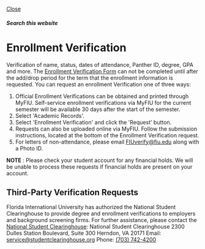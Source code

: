 [ Close ](https://onestop.fiu.edu/registration/academic-records/enrollment-verification/index.html)
##### Search this website
# Enrollment Verification
Verification of name, status, dates of attendance, Panther ID, degree, GPA and more.
The [Enrollment Verification Form](https://onestop.fiu.edu/_assets/forms/enrollment-verification-request-form.pdf) can not be completed until after the add/drop period for the term that the enrollment information is requested.
You can request an enrollment Verification one of three ways:
  1. Official Enrollment Verifications can be obtained and printed through MyFIU. Self-service enrollment verifications via MyFIU for the current semester will be available 30 days after the start of the semester.
  2. Select 'Academic Records'.
  3. Select 'Enrollment Verification' and click the 'Request' button.
  4. Requests can also be uploaded online via MyFIU. Follow the submission instructions, located at the bottom of the Enrollment Verification request.
  5. For letters of non-attendance, please email FIUverify@fiu.edu along with a Photo ID.


**NOTE** : Please check your student account for any financial holds. We will be unable to process these requests if financial holds are present on your account.
## Third-Party Verification Requests
Florida International University has authorized the National Student Clearinghouse to provide degree and enrollment verifications to employers and background screening firms. For further assistance, please contact the [National Student Clearinghouse](https://www.studentclearinghouse.org/):
National Student Clearinghouse 2300 Dulles Station Boulevard, Suite 300 Herndon, VA 20171
Email: service@studentclearinghouse.org Phone: [(703) 742-4200](tel:7037424200)
